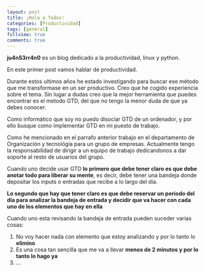 ```yaml
---
layout: post
title: ¡Hola a Todos!
categories: [Productividad]
tags: [general]
fullview: true
comments: true
---
```


**ju4nS3rr4n0** es un blog dedicado a la productividad, linux y python. 

En este primer post vamos hablar de productividad. 

Durante estos ultimos años he estado investigando para buscar ese método que me transformase en un ser productivo. Creo que he cogido experiencia sobre el tema. Sin lugar a dudas creo que la mejor herramienta que puedes encontrar es el metodo GTD, del que no tengo la menor duda de que ya debes conocer.

Como informático que soy no puedo disociar GTD de un ordenador, y por ello busque como implementar GTD en mi puesto de trabajo.

Como he mencionado en el parrafo anterior trabajo en el departamento de Organización y tecnológia para un grupo de empresas. Actualmente tengo la responsabilidad de dirigir a un equipo de trabajo dedicandonos a dar soporte al resto de usuarios del grupo.


Cuando uno decide usar GTD **lo primero que debe tener claro es que debe anotar todo para liberar su mente**, es decir, debe tener una bandeja donde depositar los inputs o entradas que recibe a lo largo del día.

**Lo segundo que hay que tener claro es que debe reservar un periodo del día para analizar la bandeja de entrada y decidir que va hacer con cada uno de los elementos que hay en ella**

Cuando uno esta revisando la bandeja de entrada pueden suceder varias cosas:

1. No voy hacer nada con elemento que estoy analizando y por lo tanto lo **elimino**
2. Es una cosa tan sencilla que me va a llevar **menos de 2 minutos y por lo tanto lo hago ya**
3. ...
